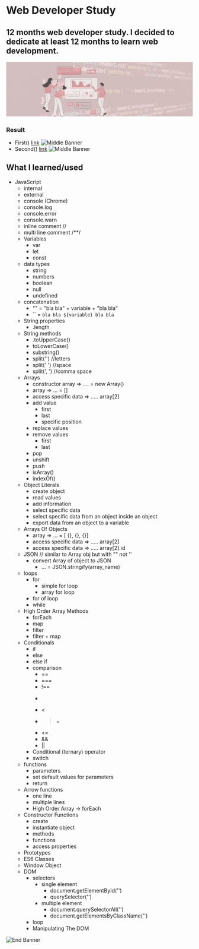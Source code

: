 # Web Developer Study
## 12 months web developer study. I decided to dedicate at least 12 months to learn web development.

![Begin Banner](Documentation/top-1200x350.gif)


### Result
* First() [link]()
![Middle Banner](wds-20(1).gif)
* Second() [link]()
![Middle Banner](wds-20(2).png)


## What I learned/used
* JavaScript
    * internal
    * external
    * console (Chrome)
    * console.log
    * console.error
    * console.warn
    * inline comment // 
    * multi line comment /**/
    * Variables
        * var
        * let
        * const
    * data types
        * string
        * numbers
        * boolean
        * null
        * undefined
    * concatenation
        * "" = "bla bla" + variable + "bla bla"
        * `` = `bla bla ${variable} bla bla`
    * String properties
        * .length
    * String methods
        * .toUpperCase()
        * toLowerCase()
        * substring()
        * split('') //letters
        * split(' ') //space
        * split(', ') //comma space
    * Arrays
        * constructor array => .... = new Array()
        * array => ... = []
        * access specific data => ..... array[2]
        * add value
            * first
            * last
            * specific position
        * replace values
        * remove values
            * first
            * last
        * pop
        * unshift
        * push
        * isArray()
        * indexOf()
    * Object Literals        
        * create object
        * read values
        * add information
        * select specific data 
        * select specific data from an object inside an object
        * export data from an object to a variable
    * Arrays Of Objects 
        * array => ... = [ {}, {}, {}]
        * access specific data => ..... array[2]
        * access specific data => ..... array[2].id
    * JSON // similar to Array obj but with "" not ''
        * convert Array of object to JSON
            * ... = JSON.stringify(array_name)
    * loops
        * for
            * simple for loop
            * array for loop
        * for of loop
        * while
    * High Order Array Methods
        * forEach
        * map
        * filter
        * filter + map
    * Conditionals
        * if
        * else
        * else if
        * comparison
            * ==
            * ===
            * !==
            * >
            * <
            * >=
            * <=
            * &&
            * ||
        * Conditional (ternary) operator
        * switch
    * functions
        * parameters
        * set default values for parameters
        * return
    * Arrow functions
        * one line
        * multiple lines
        * High Order Array -> forEach
    * Constructor Functions
        * create
        * instantiate object
        * methods
        * functions
        * access properties
    * Prototypes
    * ES6 Classes 
    * Window Object 
    * DOM
        * selectors
            * single element
                * document.getElementById('')
                * querySelector('')
            * multiple element
                * document.querySelectorAll('')
                * document.getElementsByClassName('')
        * loop 
        * Manipulating The DOM 
        







    







      

![End Banner](Documentation/botton-1200x350.gif)